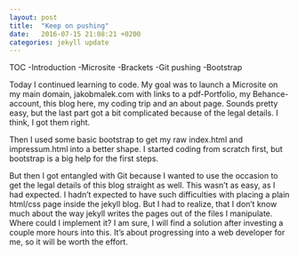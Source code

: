```yaml
---
layout: post
title:  "Keep on pushing"
date:   2016-07-15 21:08:21 +0200
categories: jekyll update
---
```


TOC
-Introduction
-Microsite
-Brackets
-Git pushing
-Bootstrap



Today I continued learning to code. My goal was to launch a Microsite on my main domain, jakobmalek.com with links to a pdf-Portfolio, my Behance-account, this blog here, my coding trip and an about page. Sounds pretty easy, but the last part got a bit complicated because of the legal details. I think, I got them right. 

Then I used some basic bootstrap to get my raw index.html and impressum.html into a better shape. I started coding from scratch first, but bootstrap is a big help for the first steps.

But then I got entangled with Git because I wanted to use the occasion to get the legal details of this blog straight as well. This wasn’t as easy, as I had expected. I hadn’t expected to have such difficulties with placing a plain html/css page inside the jekyll blog. But I had to realize, that I don’t know much about the way jekyll writes the pages out of the files I manipulate. Where could I implement it? I am sure, I will find a solution after investing a couple more hours into this. It’s about progressing into a web developer for me, so it will be worth the effort.


